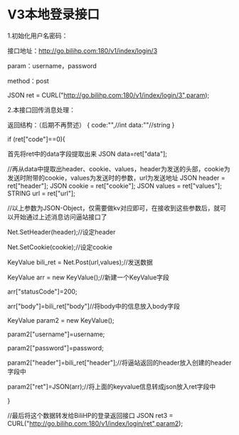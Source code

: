 # V3本地登录接口


1.初始化用户名密码：

接口地址：http://go.bilihp.com:180/v1/index/login/3

param：username，password

method：post


JSON ret = CURL("http://go.bilihp.com:180/v1/index/login/3",param);




2.本接口回传消息处理：

返回结构：（后期不再赘述）
{
    code:"",//int
    data:""//string
}


if (ret["code"]==0){

首先将ret中的data字段提取出来
JSON data=ret["data"];

//再从data中提取出header、cookie、values，header为发送的头部，cookie为发送时附带的cookie，values为发送时的参数，url为发送地址
JSON header = ret["header"];
JSON cookie = ret["cookie"];
JSON values = ret["values"];
STRING url = ret["url"];


//以上参数为JSON-Object，仅需要做kv对应即可，在接收到这些参数后，就可以开始通过上述消息访问逼站接口了

Net.SetHeader(header);//设定header

Net.SetCookie(cookie);//设定cookie

KeyValue bili_ret = Net.Post(url,values);//发送数据




KeyValue arr = new KeyValue();//新建一个KeyValue字段

arr["statusCode"]=200;

arr["body"]=bili_ret["body"]//将body中的信息放入body字段

KeyValue param2 = new KeyValue();

param2["username"]=username;

param2["password"]=password;

param2["header"]=bili_ret["header"];//将逼站返回的header放入创建的header字段中

param2["ret"]=JSON(arr);//将上面的keyvalue信息转成json放入ret字段中

} 




//最后将这个数据转发给BiliHP的登录返回接口
JSON ret3 = CURL("http://go.bilihp.com:180/v1/index/login/ret",param2);








